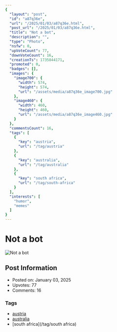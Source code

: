 ```yaml
---
{
  "layout": "post",
  "id": "a87q36e",
  "url": "/2025/01/03/a87q36e.html",
  "post_url": "/2025/01/03/a87q36e.html",
  "title": "Not a bot",
  "description": "",
  "type": "Photo",
  "nsfw": 0,
  "upVoteCount": 77,
  "downVoteCount": 16,
  "creationTs": 1735844171,
  "promoted": 0,
  "badges": [],
  "images": {
    "image700": {
      "width": 574,
      "height": 574,
      "url": "/assets/media/a87q36e_image700.jpg"
    },
    "image460": {
      "width": 460,
      "height": 460,
      "url": "/assets/media/a87q36e_image460.jpg"
    }
  },
  "commentsCount": 16,
  "tags": [
    {
      "key": "austria",
      "url": "/tag/austria"
    },
    {
      "key": "australia",
      "url": "/tag/australia"
    },
    {
      "key": "south africa",
      "url": "/tag/south-africa"
    }
  ],
  "interests": [
    "humor",
    "memes"
  ]
}
---
```


# Not a bot

![Not a bot](/assets/media/a87q36e_image700.jpg)

## Post Information

- Posted on: January 03, 2025
- Upvotes: 77
- Comments: 16

### Tags

- [austria](/tag/austria)
- [australia](/tag/australia)
- [south africa](/tag/south africa)
